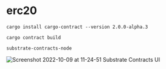 # erc20

```
cargo install cargo-contract --version 2.0.0-alpha.3

cargo contract build
```

```
substrate-contracts-node
```

![Screenshot 2022-10-09 at 11-24-51 Substrate Contracts UI](https://user-images.githubusercontent.com/30396815/194754340-3cc555ec-011a-4bf2-bfaf-59e3b3959e23.png)
